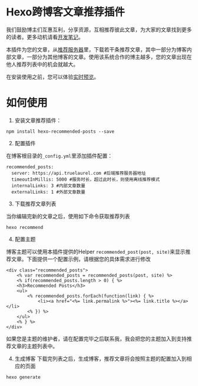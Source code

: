 

# Hexo跨博客文章推荐插件
我们鼓励博主们互惠互利，分享资源，互相推荐彼此文章，为大家的文章找到更多的读者。更多动机请看[开发笔记](https://hui-wang.info/2017/12/22/%E5%AE%89%E5%8F%AF%E6%8E%A8%E8%8D%90%E7%B3%BB%E7%BB%9F%E5%BC%80%E5%8F%91%E7%AC%94%E8%AE%B0%EF%BC%881%EF%BC%89/)。

本插件为您的文章，从[推荐服务器](https://github.com/huiwang/encore)里，下载若干条推荐文章，其中一部分为博客内部文章，一部分为其他博客的文章。使用该系统合作的博主越多，您的文章出现在他人推荐列表中的机会就越大。

在安装使用之前，您可以体验[实时预览](https://hui-wang.info)。

# 如何使用
1. 安装文章推荐插件：

```
npm install hexo-recommended-posts --save
```
2. 配置插件

在博客根目录的`_config.yml`里添加插件配置：
```
recommended_posts:
  server: https://api.truelaurel.com #后端推荐服务器地址
  timeoutInMillis: 5000 #服务时长，超过此时长，则使用离线推荐模式
  internalLinks: 3 #内部文章数量
  externalLinks: 1 #外部文章数量
```

3. 下载推荐文章列表

当你编辑完新的文章之后，使用如下命令获取推荐列表
```
hexo recommend
```

4. 配置主题

博客主题可以使用本插件提供的Helper `recommended_post(post, site)`来显示推荐文章。下面提供一个配置示例，请根据您的具体需求进行修改

```
<div class="recommended_posts">
    <% var recommended_posts = recommended_posts(post, site) %>
    <% if(recommended_posts.length > 0) { %>
    <h3>Recommended Posts</h3>
    <ul>
        <% recommended_posts.forEach(function(link) { %>
            <li><a href="<%= link.permalink %>"><%= link.title %></a></li>
        <% }) %>
    </ul>
    <% } %> 
</div>
```

如果您是主题的维护者，请在配置完毕之后联系我，我会把您的主题加入到支持推荐文章的主题列表中。

4. 生成博客
下载完列表之后，生成博客，推荐文章将会按照主题的配置加入到相应的页面
```
hexo generate
```
